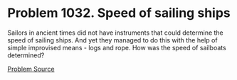 # Problem 1032. Speed ​​of sailing ships 

Sailors in ancient times did not have instruments that could determine the speed of sailing ships. And yet they managed to do this with the help of simple improvised means - logs and rope. How was the speed of sailboats determined?

[Problem Source](https://www.trizland.ru/tasks/5476/)